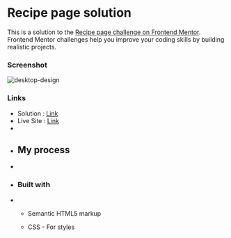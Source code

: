 # Recipe page solution 
This is a solution to the [Recipe page challenge on Frontend Mentor](https://www.frontendmentor.io/challenges/recipe-page-KiTsR8QQKm). Frontend Mentor challenges help you improve your coding skills by building realistic projects. 

### Screenshot 

![desktop-design](https://github.com/user-attachments/assets/5895ac89-dffb-4dba-aaa3-0e259dc40452)

### Links 

- Solution : [Link](https://github.com/roobiwebdev/Recipe-page)
-  Live Site : [Link](https://roobiwebdev.github.io/Recipe-page/)
-
-   ## My process
-
-   ### Built with
-   - Semantic HTML5 markup
      
    -  CSS        - For styles
